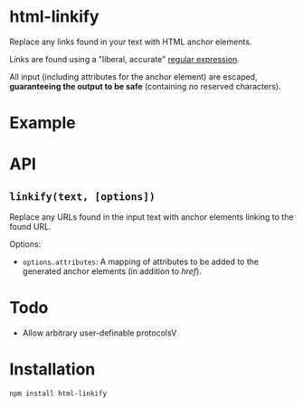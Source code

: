 # html-linkify

Replace any links found in your text with HTML anchor elements.

Links are found using a "liberal, accurate" [regular
expression](http://daringfireball.net/2010/07/improved_regex_for_matching_urls).

All input (including attributes for the anchor element) are escaped,
**guaranteeing the output to be safe** (containing no reserved
characters).

# Example

# API

## `linkify(text, [options])`

Replace any URLs found in the input text with anchor elements linking to
the found URL.

Options:

 * `options.attributes`: A mapping of attributes to be added to the
   generated anchor elements (in addition to *href*).

# Todo

 * Allow arbitrary user-definable protocolsV

# Installation 

```
npm install html-linkify
```

